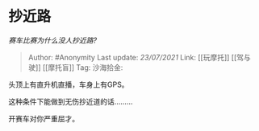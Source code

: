 # 抄近路
*赛车比赛为什么没人抄近路?*

> Author: #Anonymity
> Last update: *23/07/2021*
> Link: [[玩摩托]] [[驾与驶]] [[摩托盲]]
> Tag:
> 沙海拾金:

头顶上有直升机直播，车身上有GPS。

这种条件下能做到无伤抄近道的话………

开赛车对你严重屈才。
